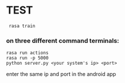 # TEST
```
 rasa train
```
### on three different command terminals:

```
rasa run actions
rasa run -p 5000
python server.py <your system's ip> <port>
```
enter the same ip and port in the android app
